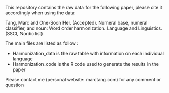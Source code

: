 This repository contains the raw data for the following paper, please cite it accordingly when using the data:

Tang, Marc and One-Soon Her. (Accepted). Numeral base, numeral classifier, and noun: Word order harmonization. Language and Linguistics. (SSCI, Nordic list)

The main files are listed as follow :
- Harmonization_data is the raw table with information on each individual language
- Harmonization_code is the R code used to generate the results in the paper

Please contact me (personal website: marctang.com) for any comment or question
